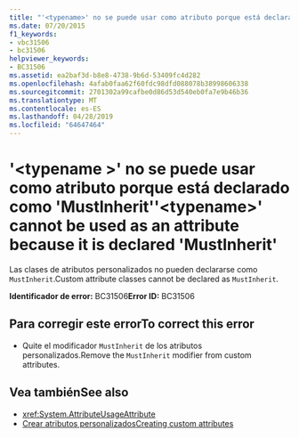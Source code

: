 ```yaml
---
title: "'<typename>' no se puede usar como atributo porque está declarado como 'MustInherit'"
ms.date: 07/20/2015
f1_keywords:
- vbc31506
- bc31506
helpviewer_keywords:
- BC31506
ms.assetid: ea2baf3d-b8e8-4738-9b6d-53409fc4d282
ms.openlocfilehash: 4afab0faa62f60fdc98dfd088078b38998606338
ms.sourcegitcommit: 2701302a99cafbe0d86d53d540eb0fa7e9b46b36
ms.translationtype: MT
ms.contentlocale: es-ES
ms.lasthandoff: 04/28/2019
ms.locfileid: "64647464"
---
```

# <a name="typename-cannot-be-used-as-an-attribute-because-it-is-declared-mustinherit"></a><span data-ttu-id="d2a94-102">'\<typename >' no se puede usar como atributo porque está declarado como 'MustInherit'</span><span class="sxs-lookup"><span data-stu-id="d2a94-102">'\<typename>' cannot be used as an attribute because it is declared 'MustInherit'</span></span>
<span data-ttu-id="d2a94-103">Las clases de atributos personalizados no pueden declararse como `MustInherit`.</span><span class="sxs-lookup"><span data-stu-id="d2a94-103">Custom attribute classes cannot be declared as `MustInherit`.</span></span>  
  
 <span data-ttu-id="d2a94-104">**Identificador de error:** BC31506</span><span class="sxs-lookup"><span data-stu-id="d2a94-104">**Error ID:** BC31506</span></span>  
  
## <a name="to-correct-this-error"></a><span data-ttu-id="d2a94-105">Para corregir este error</span><span class="sxs-lookup"><span data-stu-id="d2a94-105">To correct this error</span></span>  
  
- <span data-ttu-id="d2a94-106">Quite el modificador `MustInherit` de los atributos personalizados.</span><span class="sxs-lookup"><span data-stu-id="d2a94-106">Remove the `MustInherit` modifier from custom attributes.</span></span>  
  
## <a name="see-also"></a><span data-ttu-id="d2a94-107">Vea también</span><span class="sxs-lookup"><span data-stu-id="d2a94-107">See also</span></span>

- <xref:System.AttributeUsageAttribute>
- [<span data-ttu-id="d2a94-108">Crear atributos personalizados</span><span class="sxs-lookup"><span data-stu-id="d2a94-108">Creating custom attributes</span></span>](~/docs/visual-basic/programming-guide/concepts/attributes/creating-custom-attributes.md)
